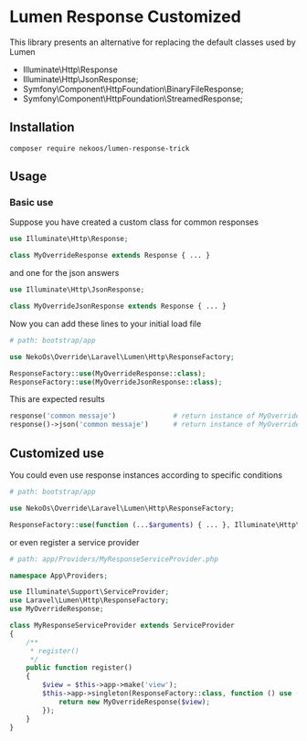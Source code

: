 # Lumen Response Customized

This library presents an alternative for replacing the default classes used by Lumen

* Illuminate\Http\Response
* Illuminate\Http\JsonResponse;
* Symfony\Component\HttpFoundation\BinaryFileResponse;
* Symfony\Component\HttpFoundation\StreamedResponse;

## Installation

```shell script
composer require nekoos/lumen-response-trick
```

## Usage

### Basic use

Suppose you have created a custom class for common responses

```php
use Illuminate\Http\Response;

class MyOverrideResponse extends Response { ... }
```

and one for the json answers

```php
use Illuminate\Http\JsonResponse;

class MyOverrideJsonResponse extends Response { ... }
```

Now you can add these lines to your initial load file

```php
# path: bootstrap/app

use NekoOs\Override\Laravel\Lumen\Http\ResponseFactory;

ResponseFactory::use(MyOverrideResponse::class);
ResponseFactory::use(MyOverrideJsonResponse::class);
```

This are expected results

```php
response('common messaje')              # return instance of MyOverrideResponse
response()->json('common messaje')      # return instance of MyOverrideJsonResponse
```

## Customized use

You could even use response instances according to specific conditions

```php
# path: bootstrap/app

use NekoOs\Override\Laravel\Lumen\Http\ResponseFactory;

ResponseFactory::use(function (...$arguments) { ... }, Illuminate\Http\Response);
```

or even register a service provider

```php
# path: app/Providers/MyResponseServiceProvider.php

namespace App\Providers;

use Illuminate\Support\ServiceProvider;
use Laravel\Lumen\Http\ResponseFactory;
use MyOverrideResponse;

class MyResponseServiceProvider extends ServiceProvider
{
    /**
     * register()
     */
    public function register()
    {
        $view = $this->app->make('view');
        $this->app->singleton(ResponseFactory::class, function () use ($view) {
            return new MyOverrideResponse($view);
        });
    }
}
```
